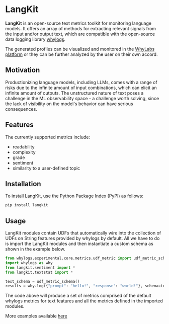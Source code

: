 # LangKit
**LangKit** is an open-source text metrics toolkit for monitoring language models. It offers an array of methods for extracting relevant signals from the input and/or output text, which are compatible with the open-source data logging library [whylogs](https://whylogs.readthedocs.io/en/latest).

The generated profiles can be visualized and monitored in the [WhyLabs platform](https://whylabs.ai/) or they can be further analyzed by the user on their own accord.

## Motivation

Productionizing language models, including LLMs, comes with a range of risks due to the infinite amount of input combinations, which can elicit an infinite amount of outputs. The unstructured nature of text poses a challenge in the ML observability space - a challenge worth solving, since the lack of visibility on the model's behavior can have serious consequences.

## Features

The currently supported metrics include:
- readability
- complexity
- grade
- sentiment
- similarity to a user-defined topic

## Installation

To install LangKit, use the Python Package Index (PyPI) as follows:
```bash
pip install langkit
```

## Usage

LangKit modules contain UDFs that automatically wire into the collection of UDFs on String features provided by whylogs by default. All we have to do is import the LangKit modules and then instantiate a custom schema as shown in the example below.

```python 
from whylogs.experimental.core.metrics.udf_metric import udf_metric_schema
import whylogs as why
from langkit.sentiment import *
from langkit.textstat import *

text_schema = udf_metric_schema()
results = why.log({"prompt": "hello!", "response": "world!"}, schema=text_schema)

```
The code above will produce a set of metrics comprised of the default whylogs metrics for text features and all the metrics defined in the imported modules.

More examples available [here](https://github.com/whylabs/LanguageToolkit/tree/main/examples)
